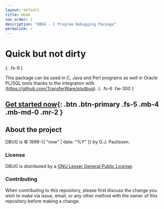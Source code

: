 ```yaml
---
layout: default
title: Home
nav_order: 1
description: "DBUG - C Program Debugging Package"
permalink: /
---
```


# Quick but not dirty
{: .fs-9 }

This package can be used in C, Java and Perl programs as well in Oracle PL/SQL tools thanks to the integration with (https://github.com/TransferWare/plsdbug).
{: .fs-6 .fw-300 }

[Get started now](https://github.com/TransferWare/dbug){: .btn .btn-primary .fs-5 .mb-4 .mb-md-0 .mr-2 }
---

## About the project

DBUG is &copy; 1999-{{ "now" | date: "%Y" }} by G.J. Paulissen.

### License

DBUG is distributed by a [GNU Lesser General Public License](https://github.com/TransferWare/dbug/master/COPYING).

### Contributing

When contributing to this repository, please first discuss the change you wish to make via issue,
email, or any other method with the owner of this repository before making a change.

